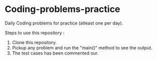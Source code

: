 # Coding-problems-practice

Daily Coding problems for practice (atleast one per day). 


Steps to use this repository : 

1. Clone this repository.
2. Pickup any problem and run the "main()" method to see the output. 
3. The test cases has been commented our. 
